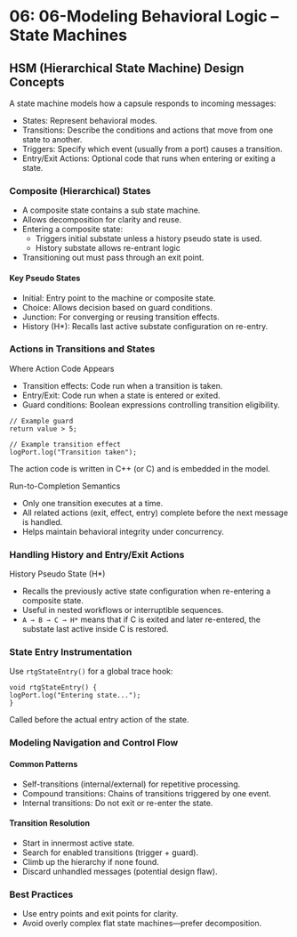 # 06: 06-Modeling Behavioral Logic – State Machines


## HSM (Hierarchical State Machine) Design Concepts
   
A state machine models how a capsule responds to incoming messages:
- States: Represent behavioral modes.
- Transitions: Describe the conditions and actions that move from one state to another.
- Triggers: Specify which event (usually from a port) causes a transition.
- Entry/Exit Actions: Optional code that runs when entering or exiting a state.

### Composite (Hierarchical) States
- A composite state contains a sub state machine.
- Allows decomposition for clarity and reuse.
- Entering a composite state:
  - Triggers initial substate unless a history pseudo state is used.
  - History substate allows re-entrant logic
- Transitioning out must pass through an exit point.

#### Key Pseudo States

- Initial: Entry point to the machine or composite state.
- Choice: Allows decision based on guard conditions.
- Junction: For converging or reusing transition effects.
- History (H*): Recalls last active substate configuration on re-entry.


### Actions in Transitions and States

Where Action Code Appears
- Transition effects: Code run when a transition is taken.
- Entry/Exit: Code run when a state is entered or exited.
- Guard conditions: Boolean expressions controlling transition eligibility.

```text 
// Example guard
return value > 5;

// Example transition effect
logPort.log("Transition taken");

```

The action code is written in C++ (or C) and is embedded in the model.

Run-to-Completion Semantics
- Only one transition executes at a time.
- All related actions (exit, effect, entry) complete before the next message is handled.
- Helps maintain behavioral integrity under concurrency.

### Handling History and Entry/Exit Actions

History Pseudo State (H*)
- Recalls the previously active state configuration when re-entering a composite state.
- Useful in nested workflows or interruptible sequences.
- `A → B → C → H*` means that if C is exited and later re-entered, the substate last active inside C is restored.

### State Entry Instrumentation

Use `rtgStateEntry()` for a global trace hook:

```text 
void rtgStateEntry() {
logPort.log("Entering state...");
}
```

Called before the actual entry action of the state.

### Modeling Navigation and Control Flow

#### Common Patterns
- Self-transitions (internal/external) for repetitive processing.
- Compound transitions: Chains of transitions triggered by one event.
- Internal transitions: Do not exit or re-enter the state.

#### Transition Resolution
- Start in innermost active state.
- Search for enabled transitions (trigger + guard).
- Climb up the hierarchy if none found.
- Discard unhandled messages (potential design flaw).

### Best Practices

- Use entry points and exit points for clarity.
- Avoid overly complex flat state machines—prefer decomposition.

